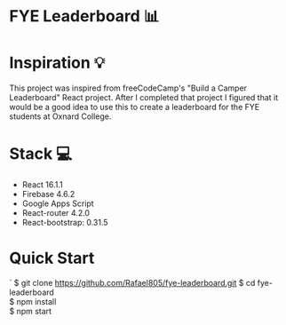 # FYE Leaderboard 📊

# Inspiration 💡

This project was inspired from freeCodeCamp's "Build a Camper Leaderboard" React project. After I completed that project I figured that it would be a good idea to use this to create a leaderboard for the FYE students at Oxnard College.

# Stack 💻
+ React 16.1.1
+ Firebase 4.6.2
+ Google Apps Script
+ React-router 4.2.0
+ React-bootstrap: 0.31.5

# Quick Start
`
$ git clone https://github.com/Rafael805/fye-leaderboard.git
$ cd fye-leaderboard    
$ npm install  
$ npm start  
